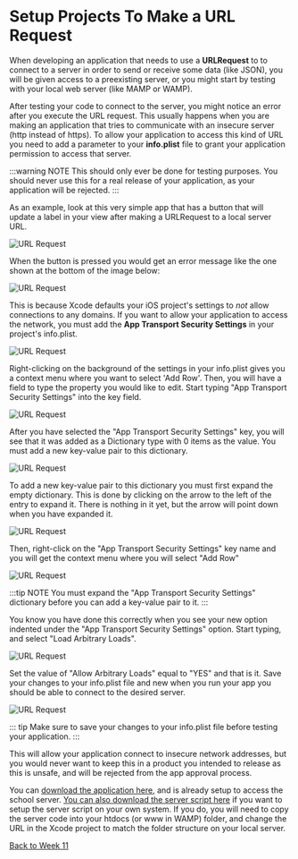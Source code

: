 # Setup Projects To Make a URL Request

When developing an application that needs to use a **URLRequest** to to connect to a server in order to send or receive some data (like JSON), you will be given access to a preexisting server, or you might start by testing with your local web server (like MAMP or WAMP).

After testing your code to connect to the server, you might notice an error after you execute the URL request.  This usually happens when you are making an application that tries to communicate with an insecure server (http instead of https).  To allow your application to access this kind of URL you need to add a parameter to your **info.plist** file to grant your application permission to access that server.

:::warning NOTE
This should only ever be done for testing purposes.  You should never use this for a real release of your application, as your application will be rejected.
:::

As an example, look at this very simple app that has a button that will update a label in your view after making a URLRequest to a local server URL.  

![URL Request](/F2020/assets/img/SetupURLRequest_1.png)

When the button is pressed you would get an error message like the one shown at the bottom of the image below:

![URL Request](/F2020/assets/img/SetupURLRequest_2.png)

This is because Xcode defaults your iOS project's settings to *not* allow connections to any domains.  If you want to allow your application to access the network, you must add the **App Transport Security Settings** in your project's info.plist.

![URL Request](/F2020/assets/img/SetupURLRequest_3.png)

Right-clicking on the background of the settings in your info.plist gives you a context menu where you want to select 'Add Row'.  Then, you will have a field to type the property you would like to edit.  Start typing "App Transport Security Settings" into the key field.

![URL Request](/F2020/assets/img/SetupURLRequest_4.png)

After you have selected the "App Transport Security Settings" key, you will see that it was added as a Dictionary type with 0 items as the value.  You must add a new key-value pair to this dictionary.

![URL Request](/F2020/assets/img/SetupURLRequest_5.png)

To add a new key-value pair to this dictionary you must first expand the empty dictionary.  This is done by clicking on the arrow to the left of the entry to expand it.  There is nothing in it yet, but the arrow will point down when you have expanded it.

![URL Request](/F2020/assets/img/SetupURLRequest_6.png)

Then, right-click on the "App Transport Security Settings" key name and you will get the context menu where you will select "Add Row"

![URL Request](/F2020/assets/img/SetupURLRequest_7.png)

:::tip NOTE
You must expand the "App Transport Security Settings" dictionary before you can add a key-value pair to it.
:::

You know you have done this correctly when you see your new option indented under the "App Transport Security Settings" option.  Start typing, and select "Load Arbitrary Loads".

![URL Request](/F2020/assets/img/SetupURLRequest_8.png)

Set the value of "Allow Arbitrary Loads" equal to "YES" and that is it.  Save your changes to your info.plist file and new when you run your app you should be able to connect to the desired server.

![URL Request](/F2020/assets/img/SetupURLRequest_9.png)

::: tip
Make sure to save your changes to your info.plist file before testing your application.
:::

This will allow your application connect to insecure network addresses, but you would never want to keep this in a product you intended to release as this is unsafe, and will be rejected from the app approval process.

You can [download the application here](/F2020/assets/downloads/SetupURLRequest.zip), and is already setup to access the school server.  [You can also download the server script here](/F2020/assets/downloads/SetupURLRequestServer.zip) if you want to setup the server script on your own system.  If you do, you will need to copy the server code into your htdocs (or www in WAMP) folder, and change the URL in the Xcode project to match the folder structure on your local server.

[Back to Week 11](./index.md#during-class)